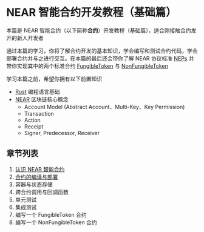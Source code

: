 # NEAR 智能合约开发教程（基础篇）

本篇是 NEAR 智能合约（以下简称**合约**）开发教程（基础篇），适合刚接触合约发开的新人开发者

通过本篇的学习，你将了解合约开发的基本知识，学会编写和测试合约代码，学会部署合约并与之进行交互。在本篇的最后还会带你了解 NEAR 协议标准
[NEPs](https://github.com/near/neps) 并带你实现其中的两个标准合约
[FungibleToken](https://github.com/near/NEPs/blob/master/neps/nep-0141.md) 与 
[NonFungibleToken](https://github.com/near/NEPs/blob/master/neps/nep-0171.md)

学习本篇之前，希望你拥有以下前置知识
* [Rust](https://www.rust-lang.org/zh-CN) 编程语言基础
* [NEAR](https://docs.near.org/concepts/basics/protocol) 区块链核心概念
  * Account Model (Abstract Account、Multi-Key、Key Permission)
  * Transaction
  * Action
  * Receipt
  * Signer, Predecessor, Receiver

## 章节列表
1. [认识 NEAR 智能合约](./1.%20认识%20NEAR%20智能合约/README.md)
2. [合约的编译与部署](./2.%20合约的编译与部署/README.md)
3. 容器与状态存储
4. 跨合约调用与回调函数
5. 单元测试
6. 集成测试
7. 编写一个 FungibleToken 合约
8. 编写一个 NonFungibleToken 合约

